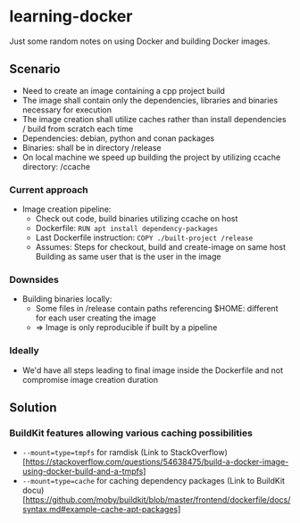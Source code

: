 # learning-docker

Just some random notes on using Docker and building Docker images.

## Scenario

- Need to create an image containing a cpp project build
- The image shall contain only the dependencies, libraries and binaries necessary for execution
- The image creation shall utilize caches rather than install dependencies / build from scratch each time
- Dependencies: debian, python and conan packages
- Binaries: shall be in directory /release
- On local machine we speed up building the project by utilizing ccache directory: /ccache

### Current approach
  - Image creation pipeline: 
    - Check out code, build binaries utilizing ccache on host
    - Dockerfile: `RUN apt install dependency-packages`
    - Last Dockerfile instruction: `COPY ./built-project /release`
    - Assumes:
      Steps for checkout, build and create-image on same host
      Building as same user that is the user in the image 

### Downsides
  - Building binaries locally:
    - Some files in /release contain paths referencing $HOME: different for each user creating the image
    - => Image is only reproducible if built by a pipeline
    
### Ideally
  - We'd have all steps leading to final image inside the Dockerfile and not compromise image creation duration

## Solution

### BuildKit features allowing various caching possibilities
- `--mount=type=tmpfs` for ramdisk (Link to StackOverflow)[https://stackoverflow.com/questions/54638475/build-a-docker-image-using-docker-build-and-a-tmpfs]
- `--mount=type=cache` for caching dependency packages  (Link to BuildKit docu)[https://github.com/moby/buildkit/blob/master/frontend/dockerfile/docs/syntax.md#example-cache-apt-packages]
